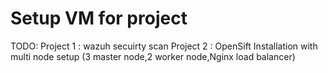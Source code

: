 # Setup VM for project

TODO:
Project 1 : wazuh secuirty scan
Project 2 : OpenSift Installation with multi node setup (3 master node,2 worker node,Nginx load balancer)


